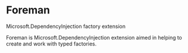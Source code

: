 # Foreman
Microsoft.DependencyInjection factory extension

Foreman is Microsoft.DependencyInjection extension aimed in helping to create and work with typed factories.
